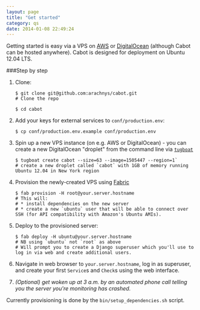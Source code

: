 ```yaml
---
layout: page
title: "Get started"
category: qs
date: 2014-01-08 22:49:24
---
```


Getting started is easy via a VPS on [AWS](https://aws.amazon.com) or [DigitalOcean](https://www.digitalocean.com) (although Cabot can be hosted anywhere). Cabot is designed for deployment on Ubuntu 12.04 LTS.

###Step by step

1.  Clone:

        $ git clone git@github.com:arachnys/cabot.git
        # Clone the repo

        $ cd cabot

2.  Add your keys for external services to `conf/production.env`:

        $ cp conf/production.env.example conf/production.env

3.  Spin up a new VPS instance (on e.g. AWS or DigitalOcean) - you can create a new DigitalOcean "droplet" from the command line via [`tugboat`](https://github.com/pearkes/tugboat)

        $ tugboat create cabot --size=63 --image=1505447 --region=1`
        # create a new droplet called `cabot` with 1GB of memory running Ubuntu 12.04 in New York region

4.  Provision the newly-created VPS using [Fabric](http://docs.fabfile.org/)

        $ fab provision -H root@your.server.hostname
        # This will:
        # * install dependencies on the new server
        # * create a new `ubuntu` user that will be able to connect over SSH (for API compatibility with Amazon's Ubuntu AMIs).

5.  Deploy to the provisioned server:

        $ fab deploy -H ubuntu@your.server.hostname
        # NB using `ubuntu` not `root` as above
        # Will prompt you to create a Django superuser which you'll use to log in via web and create additional users.

6.  Navigate in web browser to `your.server.hostname`, log in as superuser, and create your first `Service`s and `Check`s using the web interface.

7.  *(Optional) get woken up at 3 a.m. by an automated phone call telling you the server you're monitoring has crashed.*

Currently provisioning is done by the `bin/setup_dependencies.sh` script.
